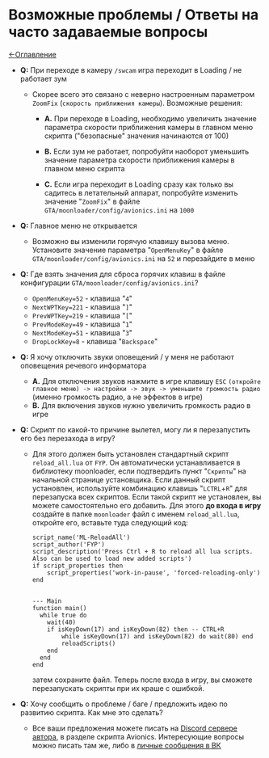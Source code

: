# Возможные проблемы / Ответы на часто задаваемые вопросы

[<-Оглавление](https://github.com/d7KrEoL/avionics/blob/main/Readme/Wiki/WIKI.md)

- **Q:** При переходе в камеру ````/swcam```` игра переходит в Loading / не работает зум

  - Скорее всего это связано с неверно настроенным параметром ````ZoomFix```` (````скорость приближения камеры````). Возможные решения:

     - **A.** При переходе в Loading, необходимо увеличить значение параметра скорости приближения камеры в главном меню скрипта ("безопасные" значения начинаются от 100)

     - **B.** Если зум не работает, попробуйти наоборот уменьшить значение параметра скорости приближения камеры в главном меню скрипта

     - **C.** Если игра переходит в Loading сразу как только вы садитесь в летательный аппарат, попробуйте изменить значение "````ZoomFix````" в файле ````GTA/moonloader/config/avionics.ini```` на ````1000````

- **Q:** Главное меню не открывается
  
  - Возможно вы изменили горячую клавишу вызова меню. Установите значение параметра "````OpenMenuKey````" в файле ````GTA/moonloader/config/avionics.ini```` на ````52```` и перезайдите в меню

- **Q:** Где взять значения для сброса горячих клавиш в файле конфигурации  ````GTA/moonloader/config/avionics.ini````?

  - ````OpenMenuKey=52```` - клавиша "````4````"
  - ````NextWPTKey=221```` - клавиша "````]````"
  - ````PrevWPTKey=219```` - клавиша "````[````"
  - ````PrevModeKey=49```` - клавиша "````1````"
  - ````NextModeKey=51```` - клавиша "````3````"
  - ````DropLockKey=8```` - клавиша "````Backspace````"
 
- **Q:** Я хочу отключить звуки оповещений / у меня не работают оповещения речевого информатора

  - **A.** Для отключения звуков нажмите в игре клавишу ````ESC```` ````(откройте главное меню) -> настройки -> звук -> уменьшите громкость радио ```` (именно громкость радио, а не эффектов в игре)
  - **B.** Для включения звуков нужно увеличить громкость радио в игре

- **Q:** Скрипт по какой-то причине вылетел, могу ли я перезапустить его без перезахода в игру?

  - Для этого должен быть установлен стандартный скрипт ````reload_all.lua```` от ````FYP````. Он автоматически устанавливается в библиотеку moonloader, если подтвердить пункт "````Скрипты````" на начальной странице установщика.
    Если данный скрипт установлен, используйте комбинацию клавишь "````LCTRL````+````R````" для перезапуска всех скриптов.
    Если такой скрипт не установлен, вы можете самостоятельно его добавить. Для этого **до входа в игру** создайте в папке ````moonloader```` файл с именем ````reload_all.lua````, откройте его, вставьте туда следующий код:

    ````
    script_name('ML-ReloadAll')
    script_author('FYP')
    script_description('Press Ctrl + R to reload all lua scripts. Also can be used to load new added scripts')
    if script_properties then
    	script_properties('work-in-pause', 'forced-reloading-only')
    end
    
    
    --- Main
    function main()
      while true do
    	wait(40)
    	if isKeyDown(17) and isKeyDown(82) then -- CTRL+R
    		while isKeyDown(17) and isKeyDown(82) do wait(80) end
    		reloadScripts()
    	end
      end
    end
    ````

    затем сохраните файл. Теперь после входа в игру, вы сможете перезапускать скрипты при их краше с ошибкой.

- **Q:** Хочу сообщить о проблеме / баге / предложить идею по развитию скрипта. Как мне это сделать?
  - Все ваши предложения можете писать на [Discord сервере автора](https://discord.gg/QSKkNhZrTh), в разделе скрипта Avionics. Интересующие вопросы можно писать там же, либо в [личные сообщения в ВК](https://vk.com/d7kreol)
